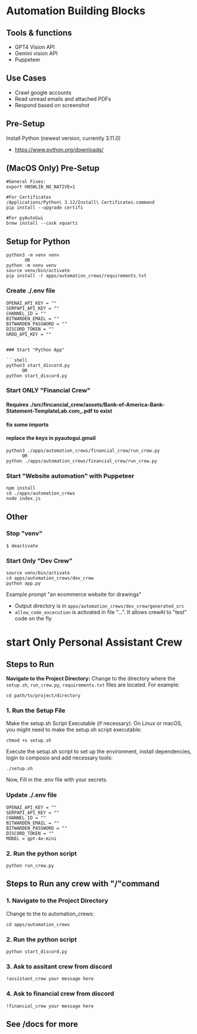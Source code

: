 # Automation Building Blocks

## Tools & functions

- GPT4 Vision API
- Gemini vision API
- Puppeteer

## Use Cases

- Crawl google accounts
- Read unread emails and attached PDFs
- Respond based on screenshot

## Pre-Setup

Install Python (newest version, currently 3.11.0)

- https://www.python.org/downloads/


## (MacOS Only) Pre-Setup

```shell
#General Fixes:
export HNSWLIB_NO_NATIVE=1

#For Certificates
/Applications/Python\ 3.12/Install\ Certificates.command
pip install --upgrade certifi

#For pyAutoGui
brew install --cask xquartz
```

## Setup for Python

```shell
python3 -m venv venv
       OR
python -m venv venv
source venv/bin/activate
pip install -r apps/automation_crews/requirements.txt
```

### Create ./.env file

```
OPENAI_API_KEY = ""
SERPAPI_API_KEY = ""
CHANNEL_ID = ""
BITWARDEN_EMAIL = ""
BITWARDEN_PASSWORD = ""
DISCORD_TOKEN = ""
GROQ_API_KEY = ""
```
```

### Start "Python App"

```shell
python3 start_discord.py
      OR
python start_discord.py

```


### Start ONLY "Financial Crew"
#### Requires ./src/fincancial_crew/assets/Bank-of-America-Bank-Statement-TemplateLab.com_.pdf to exist
#### fix some imports
#### replace the keys in pyautogui.gmail

```shell
python3 ./apps/automation_crews/financial_crew/run_crew.py
      OR
python ./apps/automation_crews/financial_crew/run_crew.py

```

### Start "Website automation" with Puppeteer

```shell
npm install
cd ./apps/automation_crews
node index.js
```

## Other

### Stop "venv"

```shell
$ deactivate
```

### Start Only "Dev Crew"
```shell
source venv/bin/activate
cd apps/automation_crews/dev_crew
python app.py
```
Example prompt "an ecommerce website for drawings"
- Output directory is in `apps/automation_crews/dev_crew/generated_src`
- `allow_code_excecution` is activated in file "...". It allows crewAI to "test" code on the fly

# start Only Personal Assistant Crew

## Steps to Run
**Navigate to the Project Directory:**
Change to the directory where the `setup.sh`, `run_crew.py`, `requirements.txt` files are located. For example:
```shell
cd path/to/project/directory
```

### 1. Run the Setup File
Make the setup.sh Script Executable (if necessary):
On Linux or macOS, you might need to make the setup.sh script executable:
```shell
chmod +x setup.sh
```
Execute the setup.sh script to set up the environment, install dependencies, login to composio and 
add necessary tools:
```shell
./setup.sh
```
Now, Fill in the .env file with your secrets.

### Update ./.env file

```
OPENAI_API_KEY = ""
SERPAPI_API_KEY = ""
CHANNEL_ID = ""
BITWARDEN_EMAIL = ""
BITWARDEN_PASSWORD = ""
DISCORD_TOKEN = ""
MODEL = gpt-4o-mini
```
### 2. Run the python script
```shell
python run_crew.py
```

## Steps to Run any crew with "/"command

### 1. Navigate to the Project Directory

Change to the to automation_crews:
```shell
cd apps/automation_crews
```

### 2. Run the python script
```shell
python start_discord.py
```
### 3. Ask to assitant crew from discord

```
!assistant_crew your message here
```

### 4. Ask to financial crew from discord

```
!financial_crew your message here
```
## See /docs for more
